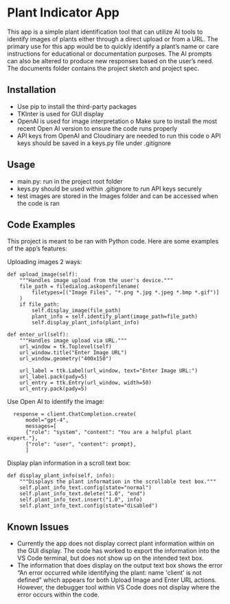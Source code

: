 # Plant Indicator App

This app is a simple plant identification tool that can utilize AI tools to identify images of plants either through a direct upload or from a URL. The primary use for this app would be to quickly identify a plant’s name or care instructions for educational or documentation purposes. The AI prompts can also be altered to produce new responses based on the user’s need. The documents folder contains the project sketch and project spec.

## Installation
-	Use pip to install the third-party packages
-	TKInter is used for GUI display
-	OpenAI is used for image interpretation
o	Make sure to install the most recent Open AI version to ensure the code runs properly
-	API keys from OpenAI and Cloudinary are needed to run this code
o	API keys should be saved in a keys.py file under .gitignore

## Usage
-	main.py: run in the project root folder
-	keys.py should be used within .gitignore to run API keys securely
-	test images are stored in the Images folder and can be accessed when the code is ran

## Code Examples
This project is meant to be ran with Python code. Here are some examples of the app’s features:

Uploading images 2 ways:
   
    def upload_image(self):
        """Handles image upload from the user's device."""
        file_path = filedialog.askopenfilename(
            filetypes=[("Image Files", "*.png *.jpg *.jpeg *.bmp *.gif")]
        )
        if file_path:
            self.display_image(file_path)
            plant_info = self.identify_plant(image_path=file_path)
            self.display_plant_info(plant_info)

    def enter_url(self):
        """Handles image upload via URL."""
        url_window = tk.Toplevel(self)
        url_window.title("Enter Image URL")
        url_window.geometry("400x150")

        url_label = ttk.Label(url_window, text="Enter Image URL:")
        url_label.pack(pady=5)
        url_entry = ttk.Entry(url_window, width=50)
        url_entry.pack(pady=5)


Use Open AI to identify the image:
      
      response = client.ChatCompletion.create(
          model="gpt-4",
          messages=[
          {"role": "system", "content": "You are a helpful plant expert."},
          {"role": "user", "content": prompt},
          ]

Display plan information in a scroll text box:
   
    def display_plant_info(self, info):
        """Displays the plant information in the scrollable text box."""
        self.plant_info_text.config(state="normal")
        self.plant_info_text.delete("1.0", "end")
        self.plant_info_text.insert("1.0", info)
        self.plant_info_text.config(state="disabled")


## Known Issues
-	Currently the app does not display correct plant information within on the GUI display. The code has worked to export the information into the VS Code terminal, but does not show up on the intended text box.
-	The information that does display on the output text box shows the error “An error occurred while identifying the plant: name 'client' is not defined” which appears for both Upload Image and Enter URL actions. However, the debugger tool within VS Code does not display where the error occurs within the code.

